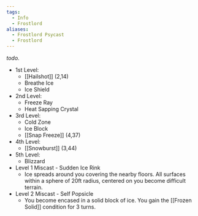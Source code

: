 ```yaml
---
tags:
  - Info
  - Frostlord
aliases:
  - Frostlord Psycast
  - Frostlord
---
```

*todo.*

- 1st Level:
	- [[Hailshot]] (2,14)
	- Breathe Ice
	- Ice Shield
- 2nd Level:
	- Freeze Ray
	- Heat Sapping Crystal
- 3rd Level:
	- Cold Zone
	- Ice Block
	- [[Snap Freeze]] (4,37)
- 4th Level:
	- [[Snowburst]] (3,44)
- 5th Level:
	- Blizzard
- Level 1 Miscast - Sudden Ice Rink
	- Ice spreads around you covering the nearby floors. All surfaces within a sphere of 20ft radius, centered on you become difficult terrain.
- Level 2 Miscast - Self Popsicle
	- You become encased in a solid block of ice. You gain the [[Frozen Solid]] condition for 3 turns.